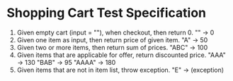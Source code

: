 # Shopping Cart Test Specification
1. Given empty cart (input = ""), when checkout, then return 0.
"" -> 0
2. Given one item as input, then return price of given item.
"A" -> 50
3. Given two or more items, then return sum of prices.
"ABC" -> 100
4. Given items that are applicable for offer, return discounted price.
"AAA" -> 130
"BAB" -> 95
"AAAA" -> 180
5. Given items that are not in item list, throw exception.
"E" -> (exception)
